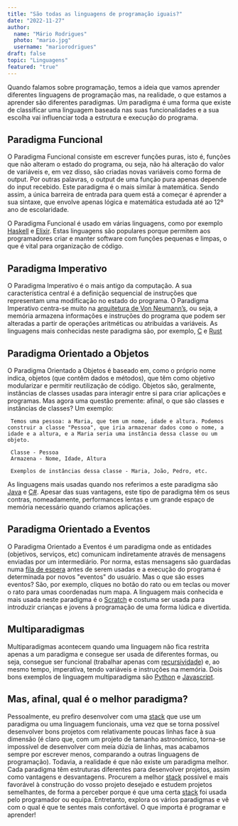 ```yaml
---
title: "São todas as linguagens de programação iguais?"
date: "2022-11-27"
author:
  name: "Mário Rodrigues"
  photo: "mario.jpg"
  username: "mariorodrigues"
draft: false
topic: "Linguagens"
featured: "true"
---
```


Quando falamos sobre programação, temos a ideia que vamos aprender diferentes linguagens de programação mas, na realidade, o que estamos a aprender são diferentes paradigmas. Um paradigma é uma forma que existe de classificar uma linguagem baseada nas suas funcionalidades e a sua escolha vai influenciar toda a estrutura e execução do programa.

## Paradigma Funcional

O Paradigma Funcional consiste em escrever funções puras, isto é, funções que não alteram o estado do programa, ou seja, não há alteração do valor de variáveis e, em vez disso, são criadas novas variáveis como forma de output. Por outras palavras, o output de uma função pura apenas depende do input recebido.
Este paradigma é o mais similar à matemática. Sendo assim, a única barreira de entrada para quem está a começar é aprender a sua sintaxe, que envolve apenas lógica e matemática estudada até ao 12º ano de escolaridade.

O Paradigma Funcional é usado em várias linguagens, como por exemplo [Haskell](https://www.youtube.com/watch?v=Qa8IfEeBJqk) e [Elixir](https://www.youtube.com/watch?v=R7t7zca8SyM). Estas linguagens são populares porque permitem aos programadores criar e manter software com funções pequenas e limpas, o que é vital para organização de código.

## Paradigma Imperativo

O Paradigma Imperativo é o mais antigo da computação. A sua característica central é a definição sequencial de instruções que representam uma modificação no estado do programa. O Paradigma Imperativo centra-se muito na [arquitetura de Von Neumann’s](https://www.youtube.com/watch?v=tZ5W2LpdcEw), ou seja, a memória armazena informações e instruções do programa que podem ser alteradas a partir de operações aritméticas ou atribuídas a variáveis.
As linguagens mais conhecidas neste paradigma são, por exemplo, [C](https://www.youtube.com/watch?v=U3aXWizDbQ4) e [Rust](https://www.youtube.com/watch?v=5C_HPTJg5ek)

## Paradigma Orientado a Objetos

O Paradigma Orientado a Objetos é baseado em, como o próprio nome indica, objetos (que contêm dados e métodos), que têm como objetivo modularizar e permitir reutilização de código. Objetos são, geralmente, instâncias de classes usadas para interagir entre si para criar aplicações e programas.
Mas agora uma questão premente: afinal, o que são classes e instâncias de classes? 
Um exemplo:

```
 Temos uma pessoa: a Maria, que tem um nome, idade e altura. Podemos construir a classe "Pessoa", que iria armazenar dados como o nome, a idade e a altura, e a Maria seria uma instância dessa classe ou um objeto.

 Classe - Pessoa
 Armazena - Nome, Idade, Altura

 Exemplos de instâncias dessa classe - Maria, João, Pedro, etc.
```

As linguagens mais usadas quando nos referimos a este paradigma são [Java](https://www.youtube.com/watch?v=l9AzO1FMgM8) e [C#](https://www.youtube.com/watch?v=ravLFzIguCM). Apesar das suas vantagens, este tipo de paradigma têm os seus contras, nomeadamente, performances lentas e um grande espaço de memória necessário quando criamos aplicações.

## Paradigma Orientado a Eventos

O Paradigma Orientado a Eventos é um paradigma onde as entidades (objetivos, serviços, etc) comunicam indiretamente através de mensagens enviadas por um intermediário. Por norma, estas mensagens são guardadas numa [fila de espera](https://www.youtube.com/watch?v=QCb6k2nik5k) antes de serem usadas e a execução do programa é determinada por novos "eventos" do usuário.
Mas o que são esses eventos? São, por exemplo, cliques no botão do rato ou em teclas ou mover o rato para umas coordenadas num mapa.
A linguagem mais conhecida e mais usada neste paradigma é o [Scratch](https://www.youtube.com/watch?v=B1JoK3Vgd_w) e costuma ser usada para introduzir crianças e jovens à programação de uma forma lúdica e divertida.

## Multiparadigmas

Multiparadigmas acontecem quando uma linguagem não fica restrita apenas a um paradigma e consegue ser usada de diferentes formas, ou seja, consegue ser funcional (trabalhar apenas com [recursividade](https://www.youtube.com/watch?v=NKymAD4pJZI)) e, ao mesmo tempo, imperativa, tendo variáveis e instruções na memória.
Dois bons exemplos de linguagem multiparadigma são [Python](https://www.youtube.com/watch?v=x7X9w_GIm1s) e [Javascript](https://www.youtube.com/watch?v=DHjqpvDnNGE).

## Mas, afinal, qual é o melhor paradigma?

Pessoalmente, eu prefiro desenvolver com uma [stack](https://blog.betrybe.com/tecnologia/stack-tecnologico/) que use um paradigma ou uma linguagem funcionais, uma vez que se torna possível desenvolver bons projetos com relativamente poucas linhas face à sua dimensão (é claro que, com um projeto de tamanho astronómico, torna-se impossível de desenvolver com meia dúzia de linhas, mas acabamos sempre por escrever menos, comparando a outras linguagens de programação).
Todavia,  a realidade é que não existe um paradigma melhor. Cada paradigma têm estruturas diferentes para desenvolver projetos, assim como vantagens e desvantagens. Procurem a melhor [stack](https://blog.betrybe.com/tecnologia/stack-tecnologico/) possível e mais favorável à construção do vosso projeto desejado e estudem projetos semelhantes, de forma a perceber porque é que uma certa [stack](https://blog.betrybe.com/tecnologia/stack-tecnologico/) foi usada pelo programador ou equipa.
Entretanto, explora os vários paradigmas e vê com o qual é que te sentes mais confortável. O que importa é programar e aprender!